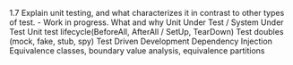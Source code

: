 1.7 Explain unit testing, and what characterizes it in contrast to other types of test. - Work in progress.
What and why
Unit Under Test / System Under Test
Unit test lifecycle(BeforeAll, AfterAll / SetUp, TearDown)
Test doubles (mock, fake, stub, spy)
Test Driven Development
Dependency Injection
Equivalence classes, boundary value analysis, equivalence partitions
